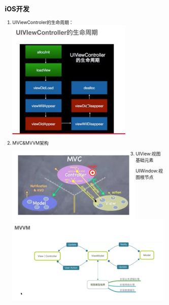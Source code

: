 ## iOS开发





1. UIViewControler的生命周期：
   <img src="img/截屏2020-11-30 上午11.00.52.png" alt="截屏2020-11-30 上午11.00.52" style="zoom:50%;" />

2. MVC&MVVM架构

   <img src="img/截屏2020-11-30 上午11.09.52.png" alt="截屏2020-11-30 上午11.09.52" style="zoom: 67%;" align="left"/>

   <img src="img/截屏2020-11-30 上午11.09.05.png" alt="截屏2020-11-30 上午11.09.05" style="zoom:50%;" align="left"/>

3. UIView:视图基础元素

   UIWindow:视图根节点

   